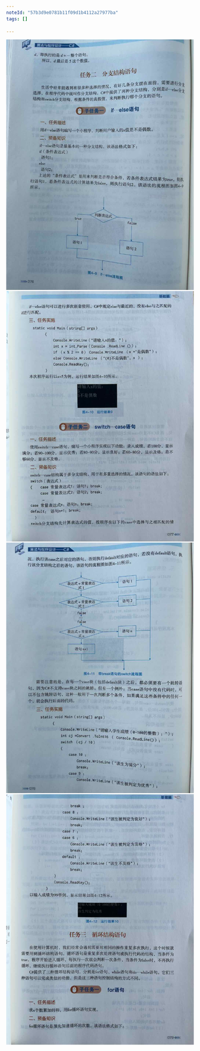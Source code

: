 ```yaml
---
noteId: "57b3d9e0781b11f09d1b4112a27977ba"
tags: []

---
```



![C#的控制结构](../images/4-flow-control/076.jpeg)
![C#的控制结构](../images/4-flow-control/077.jpeg)
![C#的控制结构](../images/4-flow-control/078.jpeg)
![C#的控制结构](../images/4-flow-control/079.jpeg)